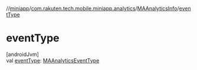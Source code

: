 //[miniapp](../../../index.md)/[com.rakuten.tech.mobile.miniapp.analytics](../index.md)/[MAAnalyticsInfo](index.md)/[eventType](event-type.md)

# eventType

[androidJvm]\
val [eventType](event-type.md): [MAAnalyticsEventType](../-m-a-analytics-event-type/index.md)
